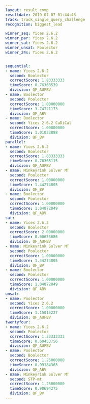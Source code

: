 ```yaml
---
layout: result_comp
resultdate: 2019-07-07 01:44:43
track: track_single_query_challenge
recognition: biggest_lead

winner_seq: Yices 2.6.2
winner_par: Yices 2.6.2
winner_sat: Yices 2.6.2
winner_unsat: Poolector
winner_24s: Yices 2.6.2


sequential:
- name: Yices 2.6.2
  second: Boolector
  correctScore: 1.83333333
  timeScore: 0.76363539
  division: QF_AUFBV
- name: Boolector
  second: Poolector
  correctScore: 1.00000000
  timeScore: 3.74721173
  division: QF_ABV
- name: Boolector
  second: Yices 2.6.2 CaDiCal
  correctScore: 1.00000000
  timeScore: 1.01023888
  division: QF_BV
parallel:
- name: Yices 2.6.2
  second: Boolector
  correctScore: 1.83333333
  timeScore: 0.76365115
  division: QF_AUFBV
- name: Minkeyrink Solver MT
  second: Poolector
  correctScore: 1.00000000
  timeScore: 1.44274805
  division: QF_BV
- name: Boolector
  second: Poolector
  correctScore: 1.00000000
  timeScore: 1.04872049
  division: QF_ABV
sat:
- name: Yices 2.6.2
  second: Boolector
  correctScore: 2.00000000
  timeScore: 0.00653686
  division: QF_AUFBV
- name: Minkeyrink Solver MT
  second: Poolector
  correctScore: 1.00000000
  timeScore: 1.44274805
  division: QF_BV
- name: Boolector
  second: Poolector
  correctScore: 1.00000000
  timeScore: 1.04872049
  division: QF_ABV
unsat:
- name: Poolector
  second: Yices 2.6.2
  correctScore: 1.00000000
  timeScore: 1.15015227
  division: QF_AUFBV
twentyfour:
- name: Yices 2.6.2
  second: Poolector
  correctScore: 1.33333333
  timeScore: 0.60453756
  division: QF_AUFBV
- name: Poolector
  second: Boolector
  correctScore: 1.25000000
  timeScore: 0.99184363
  division: QF_ABV
- name: Minkeyrink Solver MT
  second: STP-mt
  correctScore: 1.25000000
  timeScore: 0.90694275
  division: QF_BV
---
```

